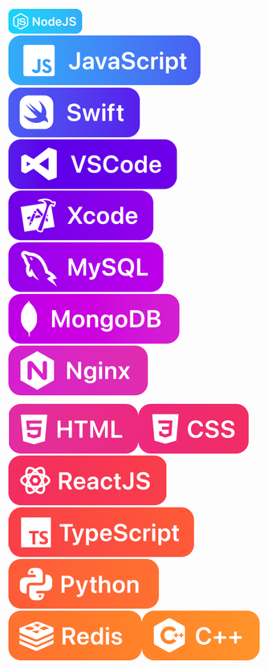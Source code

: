 <picture>
  <source media="(prefers-color-scheme: dark)" srcset="https://github.com/MikhailMinaev/MikhailMinaev/blob/40da9cfb7d8363edd2a169ae158c089ecb3d9676/Images/01_Welcome_Dark_v2.png">
  <source media="(prefers-color-scheme: light)" srcset="https://github.com/MikhailMinaev/MikhailMinaev/blob/40da9cfb7d8363edd2a169ae158c089ecb3d9676/Images/01_Welcome_Light_v2.png">
</picture>

<p width="100%" height="50px"><img src="https://github.com/MikhailMinaev/MikhailMinaev/blob/0c240404cf68b61c01908644f8cfd58afeb36d5b/Images/Badges/GitHubProfilePage_03.png" height=50px/><img src="https://github.com/MikhailMinaev/MikhailMinaev/blob/0c240404cf68b61c01908644f8cfd58afeb36d5b/Images/Badges/GitHubProfilePage_04.png" /><img src="https://github.com/MikhailMinaev/MikhailMinaev/blob/0c240404cf68b61c01908644f8cfd58afeb36d5b/Images/Badges/GitHubProfilePage_05.png" /><img src="https://github.com/MikhailMinaev/MikhailMinaev/blob/0c240404cf68b61c01908644f8cfd58afeb36d5b/Images/Badges/GitHubProfilePage_06.png" /><img src="https://github.com/MikhailMinaev/MikhailMinaev/blob/0c240404cf68b61c01908644f8cfd58afeb36d5b/Images/Badges/GitHubProfilePage_12.png" /><img src="https://github.com/MikhailMinaev/MikhailMinaev/blob/0c240404cf68b61c01908644f8cfd58afeb36d5b/Images/Badges/GitHubProfilePage_08.png" /><img src="https://github.com/MikhailMinaev/MikhailMinaev/blob/0c240404cf68b61c01908644f8cfd58afeb36d5b/Images/Badges/GitHubProfilePage_09.png" /><img src="https://github.com/MikhailMinaev/MikhailMinaev/blob/0c240404cf68b61c01908644f8cfd58afeb36d5b/Images/Badges/GitHubProfilePage_10.png" /></p>
<p><img src="https://github.com/MikhailMinaev/MikhailMinaev/blob/0c240404cf68b61c01908644f8cfd58afeb36d5b/Images/Badges/GitHubProfilePage_15.png" /><img src="https://github.com/MikhailMinaev/MikhailMinaev/blob/0c240404cf68b61c01908644f8cfd58afeb36d5b/Images/Badges/GitHubProfilePage_16.png" /><img src="https://github.com/MikhailMinaev/MikhailMinaev/blob/0c240404cf68b61c01908644f8cfd58afeb36d5b/Images/Badges/GitHubProfilePage_17.png" /><img src="https://github.com/MikhailMinaev/MikhailMinaev/blob/0c240404cf68b61c01908644f8cfd58afeb36d5b/Images/Badges/GitHubProfilePage_18.png" /><img src="https://github.com/MikhailMinaev/MikhailMinaev/blob/0c240404cf68b61c01908644f8cfd58afeb36d5b/Images/Badges/GitHubProfilePage_19.png" /><img src="https://github.com/MikhailMinaev/MikhailMinaev/blob/0c240404cf68b61c01908644f8cfd58afeb36d5b/Images/Badges/GitHubProfilePage_20.png" /><img src="https://github.com/MikhailMinaev/MikhailMinaev/blob/0c240404cf68b61c01908644f8cfd58afeb36d5b/Images/Badges/GitHubProfilePage_21.png" /></p>

<picture>
  <source media="(prefers-color-scheme: dark)" srcset="https://github.com/MikhailMinaev/MikhailMinaev/blob/0c240404cf68b61c01908644f8cfd58afeb36d5b/Images/03_Skills_Dark.png">
  <source media="(prefers-color-scheme: light)" srcset="https://github.com/MikhailMinaev/MikhailMinaev/blob/0c240404cf68b61c01908644f8cfd58afeb36d5b/Images/03_Skills_Light.png">
</picture>

<picture>
  <source media="(prefers-color-scheme: dark)" srcset="https://github.com/MikhailMinaev/MikhailMinaev/blob/0c240404cf68b61c01908644f8cfd58afeb36d5b/Images/04_Interest_Dark.png">
  <source media="(prefers-color-scheme: light)" srcset="https://github.com/MikhailMinaev/MikhailMinaev/blob/0c240404cf68b61c01908644f8cfd58afeb36d5b/Images/04_Interest_Light.png">
</picture>
